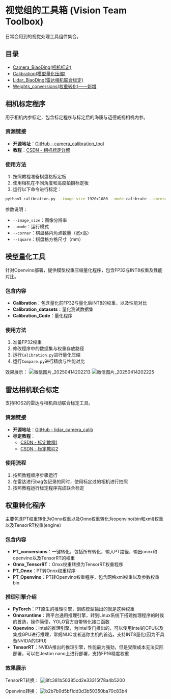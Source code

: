# 视觉组的工具箱 (Vision Team Toolbox)

日常会用到的视觉处理工具组件集合。

## 目录

- [Camera_BiaoDing(相机标定)](#相机标定程序)
- [Calibration(模型量化压缩)](#模型量化工具)
- [Lidar_BiaoDing(雷达相机联合标定)](#雷达相机联合标定)
- [Weights_conversions(权重转化)——新增](#权重转化程序)

## 相机标定程序

用于相机内参标定，包含标定程序与标定后的海康与迈德威视相机内参。

### 资源链接

- **开源地址**：[GitHub - camera_calibration_tool](https://github.com/chenyr0021/camera_calibration_tool)
- **教程**：[CSDN - 相机标定详解](https://blog.csdn.net/qq_31417941/article/details/102952942)

### 使用方法

1. 按照教程准备棋盘格标定板
2. 使用相机在不同角度和高度拍摄标定板
3. 运行以下命令进行标定：

```bash
python3 calibration.py --image_size 1920x1080 --mode calibrate --corner 8x6 --square 20
```

参数说明：
- `--image_size`：图像分辨率
- `--mode`：运行模式
- `--corner`：棋盘格内角点数量（宽x高）
- `--square`：棋盘格方格尺寸（mm）

## 模型量化工具

针对Openvino部署，提供模型权重压缩量化程序，包含FP32与INT8权重及性能对比。

### 包含内容

- **Calibration**：包含量化前FP32与量化后INT8的权重，以及性能对比
- **Calibration_datasets**：量化测试数据集
- **Calibration_Code**：量化程序

### 使用方法

1. 准备FP32权重
2. 修改程序中的数据集与权重存放路径
3. 运行`Calibration.py`进行量化压缩
4. 运行`Compare.py`进行精度与性能对比

效果展示：
![微信图片_20250414202213](https://github.com/user-attachments/assets/cd61346c-29cb-4394-b4de-1311e7c40e96)
![微信图片_20250414202225](https://github.com/user-attachments/assets/9772ab87-e4ac-4c20-806b-94839a954dbe)


## 雷达相机联合标定

支持ROS2的雷达与相机自动联合标定工具。

### 资源链接

- **开源地址**：[GitHub - lidar_camera_calib](https://github.com/simi-asher/lidar_camera_calib)
- **标定教程**：
  - [CSDN - 标定教程1](https://blog.csdn.net/qq_37223654/article/details/144568843)
  - [CSDN - 标定教程2](https://blog.csdn.net/A6666686678/article/details/138096601)

### 使用流程

1. 按照教程顺序步骤运行
2. 在雷达进行bag包记录的同时，使用标定过的相机进行拍照
3. 按照教程运行标定程序完成联合标定

## 权重转化程序
主要包含PT权重转化为Onnx权重以及Onnx权重转化为openvino(bin和xml)权重以及TensorRT权重(engine)

### 包含内容

- **PT_conversions**：一键转化，包括所有转化，输入PT路径，输出onnx和openvino以及TensorRT的权重
- **Onnx_TensorRT**：Onxx权重转换为TensorRT权重程序
- **PT_Onnx**：PT转Onnx权重程序
- **PT_Openvino**：PT转Openvino权重程序，包含网格xml权重以及参数权重bin

### 推理引擎介绍
- **PyTorch**：PT原生的推理引擎，训练模型输出的就是这种权重
- **Onnxruntime**：跨平台通用推理引擎，转到Linux系统下搭建推理程序的时候的首选，操作简便，YOLO官方自带转化接口函数
- **Openvino**：Intel的推理引擎，为Intel专门推出的，可以使用Intel的CPU以及集成GPU进行推理，常规NUC或者迷你主机的首选，支持INT8量化(因为不具备NVIDA的GPU)
- **TensorRT**：NVIDA推出的推理引擎，性能最为强劲，但是受限成本无法实际部署，可以在Jeston nano上进行部署，支持FP16精度权重

### 效果展示
TensorRT转换：
![8fc381b50385cd2e33315f78a4b5200](https://github.com/user-attachments/assets/d05bbbc5-40d6-4d07-a002-41b3b5be0b38)

Openvino转换：
![b2b7b9d5bf1dd3d3b50350ba70c83b4](https://github.com/user-attachments/assets/bd795f04-776b-4633-a42f-d44086811893)
